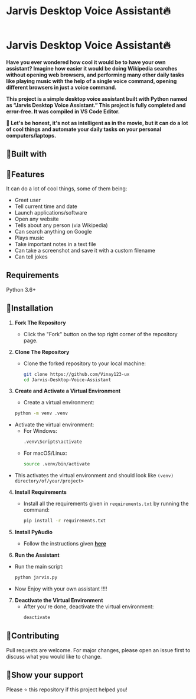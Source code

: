 # Jarvis Desktop Voice Assistant🔥

<img src="https://giffiles.alphacoders.com/212/212508.gif" alt="">

# Jarvis Desktop Voice Assistant🔥

**Have you ever wondered how cool it would be to have your own assistant? Imagine how easier it would be doing Wikipedia searches without opening web browsers, and performing many other daily tasks like playing music with the help of a single voice command, opening different browsers in just a voice command.**

**This project is a simple desktop voice assistant built with Python named as “Jarvis Desktop Voice Assistant.” This project is fully completed and error-free. It was compiled in VS Code Editor.**

**🔸 Let's be honest, it's not as intelligent as in the movie, but it can do a lot of cool things and automate your daily tasks on your personal computers/laptops.**

## 📌Built with



## 📌Features

It can do a lot of cool things, some of them being:

- Greet user
- Tell current time and date
- Launch applications/software
- Open any website
- Tells about any person (via Wikipedia)
- Can search anything on Google
- Plays music
- Take important notes in a text file
- Can take a screenshot and save it with a custom filename
- Can tell jokes

## Requirements

Python 3.6+

## 📌Installation

1. **Fork The Repository**

   - Click the "Fork" button on the top right corner of the repository page.

2. **Clone The Repository**

   - Clone the forked repository to your local machine:
     ```bash
     git clone https://github.com/Vinay123-ux
     cd Jarvis-Desktop-Voice-Assistant
     ```

3. **Create and Activate a Virtual Environment**

   - Create a virtual environment:

   ```bash
   python -m venv .venv
   ```

- Activate the virtual environment:
  - For Windows:
    ```bash
    .venv\Scripts\activate
    ```
  - For macOS/Linux:
    ```bash
    source .venv/bin/activate
    ```
- This activates the virtual environment and should look like `(venv) directory/of/your/project>`

4. **Install Requirements**

   - Install all the requirements given in `requirements.txt` by running the command:
     ```bash
     pip install -r requirements.txt
     ```

5. **Install PyAudio**

   - Follow the instructions given **[here](https://stackoverflow.com/questions/52283840/i-cant-install-pyaudio-on-windows-how-to-solve-error-microsoft-visual-c-14)**

6. **Run the Assistant**

- Run the main script:
  ```bash
  python jarvis.py
  ```
- Now Enjoy with your own assistant !!!!

7. **Deactivate the Virtual Environment**
   - After you're done, deactivate the virtual environment:
     ```bash
     deactivate
     ```

## 📌Contributing

Pull requests are welcome. For major changes, please open an issue first to discuss what you would like to change.

## 📌Show your support

Please ⭐️ this repository if this project helped you!

##

